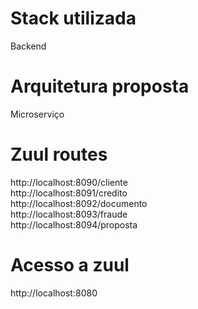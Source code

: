 
# Stack utilizada
Backend

# Arquitetura proposta
Microserviço

# Zuul routes
http://localhost:8090/cliente  
http://localhost:8091/credito  
http://localhost:8092/documento  
http://localhost:8093/fraude  
http://localhost:8094/proposta  

# Acesso a zuul
http://localhost:8080
